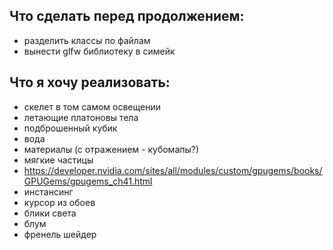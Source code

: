 ## Что сделать перед продолжением:
- разделить классы по файлам
- вынести glfw библиотеку в симейк
## Что я хочу реализовать:
- скелет в том самом освещении
- летающие платоновы тела
- подброшенный кубик
- вода
- материалы (с отражением - кубомапы?)
- мягкие частицы
- https://developer.nvidia.com/sites/all/modules/custom/gpugems/books/GPUGems/gpugems_ch41.html
- инстансинг
- курсор из обоев
- блики света
- блум
- френель шейдер